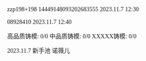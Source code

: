 <font face="Fira Code">
  
zzp198+198 14449148093202683555 2023.11.7 12:30

08928410 2023.11.7 12:40

高品质铸模: 0/0  中品质铸模: 0/0  XXXXX铸模: 0/0

2023.11.7 新手池 诺薇儿

</font>
